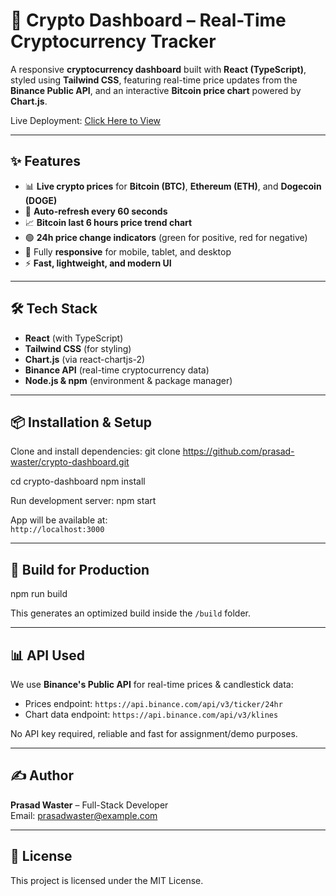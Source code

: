 # 🚀 Crypto Dashboard – Real-Time Cryptocurrency Tracker

A responsive **cryptocurrency dashboard** built with **React (TypeScript)**, styled using **Tailwind CSS**, featuring real-time price updates from the **Binance Public API**, and an interactive **Bitcoin price chart** powered by **Chart.js**.

Live Deployment: [Click Here to View](https://crypto-dashboard-prasad-waster.netlify.app/)

---

## ✨ Features

- 📊 **Live crypto prices** for **Bitcoin (BTC)**, **Ethereum (ETH)**, and **Dogecoin (DOGE)**
- 🔄 **Auto-refresh every 60 seconds**
- 📈 **Bitcoin last 6 hours price trend chart**
- 🟢 **24h price change indicators** (green for positive, red for negative)
- 📱 Fully **responsive** for mobile, tablet, and desktop
- ⚡ **Fast, lightweight, and modern UI**

---

## 🛠 Tech Stack

- **React** (with TypeScript)
- **Tailwind CSS** (for styling)
- **Chart.js** (via react-chartjs-2)
- **Binance API** (real-time cryptocurrency data)
- **Node.js & npm** (environment & package manager)

---

## 📦 Installation & Setup

Clone and install dependencies:
git clone https://github.com/prasad-waster/crypto-dashboard.git

cd crypto-dashboard
npm install

Run development server:
npm start

App will be available at:  
`http://localhost:3000`

---

## 🚀 Build for Production

npm run build

This generates an optimized build inside the `/build` folder.

---

## 📊 API Used

We use **Binance's Public API** for real-time prices & candlestick data:

- Prices endpoint: `https://api.binance.com/api/v3/ticker/24hr`
- Chart data endpoint: `https://api.binance.com/api/v3/klines`

No API key required, reliable and fast for assignment/demo purposes.

---

## ✍ Author

**Prasad Waster** – Full-Stack Developer  
Email: prasadwaster@example.com  

---

## 📜 License

This project is licensed under the MIT License.
